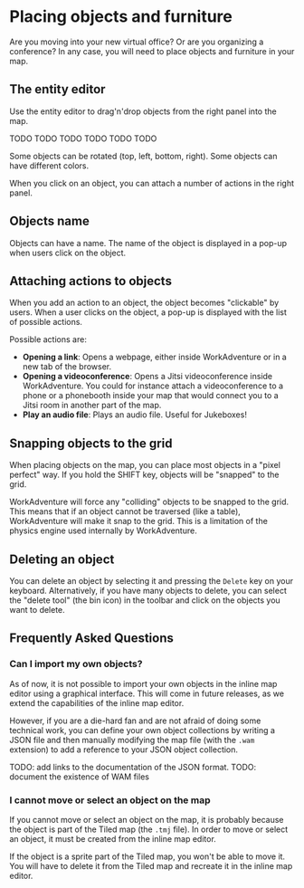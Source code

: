 # Placing objects and furniture

Are you moving into your new virtual office? Or are you organizing a conference? In any case, you will need to place 
objects and furniture in your map.

## The entity editor

Use the entity editor to drag'n'drop objects from the right panel into the map.

TODO
TODO
TODO
TODO
TODO
TODO

Some objects can be rotated (top, left, bottom, right).
Some objects can have different colors.

When you click on an object, you can attach a number of actions in the right panel.

## Objects name

Objects can have a name.
The name of the object is displayed in a pop-up when users click on the object.

## Attaching actions to objects

When you add an action to an object, the object becomes "clickable" by users.
When a user clicks on the object, a pop-up is displayed with the list of possible actions.

Possible actions are:

- **Opening a link**: Opens a webpage, either inside WorkAdventure or in a new tab of the browser.
- **Opening a videoconference**: Opens a Jitsi videoconference inside WorkAdventure. You could for instance attach 
  a videoconference to a phone or a phonebooth inside your map that would connect you to a Jitsi room in another
  part of the map.
- **Play an audio file**: Plays an audio file. Useful for Jukeboxes!

## Snapping objects to the grid

When placing objects on the map, you can place most objects in a "pixel perfect" way.
If you hold the SHIFT key, objects will be "snapped" to the grid.

WorkAdventure will force any "colliding" objects to be snapped to the grid. This means that if an object cannot be
traversed (like a table), WorkAdventure will make it snap to the grid. This is a limitation of the physics engine
used internally by WorkAdventure.

## Deleting an object

You can delete an object by selecting it and pressing the `Delete` key on your keyboard.
Alternatively, if you have many objects to delete, you can select the "delete tool" (the bin icon) in the toolbar and 
click on the objects you want to delete.

## Frequently Asked Questions

### Can I import my own objects?

As of now, it is not possible to import your own objects in the inline map editor using a graphical interface.
This will come in future releases, as we extend the capabilities of the inline map editor.

However, if you are a die-hard fan and are not afraid of doing some technical work, you can define your own object 
collections by writing a JSON file and then manually modifying the map file (with the `.wam` extension) to add a 
reference to your JSON object collection.

TODO: add links to the documentation of the JSON format.
TODO: document the existence of WAM files

### I cannot move or select an object on the map

If you cannot move or select an object on the map, it is probably because the object is part of the Tiled map (the `.tmj` file).
In order to move or select an object, it must be created from the inline map editor.

If the object is a sprite part of the Tiled map, you won't be able to move it. You will have to delete it from the Tiled
map and recreate it in the inline map editor.